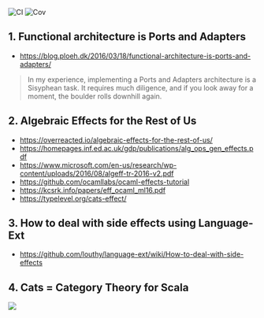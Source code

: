 ![CI](../../workflows/CI/badge.svg) ![Cov](../gh-pages/docs/badge_linecoverage.svg)

## 1. Functional architecture is Ports and Adapters
   * https://blog.ploeh.dk/2016/03/18/functional-architecture-is-ports-and-adapters/
   > In my experience, implementing a Ports and Adapters architecture is a Sisyphean task. It requires much diligence, and if you look away for a moment, the boulder rolls downhill again.

## 2. Algebraic Effects for the Rest of Us
   * https://overreacted.io/algebraic-effects-for-the-rest-of-us/
   * https://homepages.inf.ed.ac.uk/gdp/publications/alg_ops_gen_effects.pdf
   * https://www.microsoft.com/en-us/research/wp-content/uploads/2016/08/algeff-tr-2016-v2.pdf
   * https://github.com/ocamllabs/ocaml-effects-tutorial
   * https://kcsrk.info/papers/eff_ocaml_ml16.pdf
   * https://typelevel.org/cats-effect/

## 3. How to deal with side effects using Language-Ext 
   * https://github.com/louthy/language-ext/wiki/How-to-deal-with-side-effects
   
## 4. Cats = Category Theory for Scala 
![](https://cdn.rawgit.com/tpolecat/cats-infographic/master/cats.svg?cacheBuster=3)
